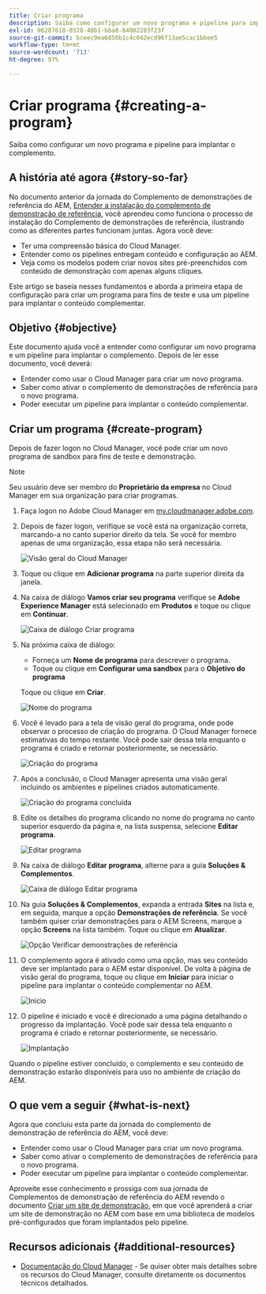 ```yaml
---
title: Criar programa
description: Saiba como configurar um novo programa e pipeline para implantar o complemento.
exl-id: 06287618-0328-40b1-bba8-84002283f23f
source-git-commit: bceec9ea6858b1c4c042ecd96f13ae5cac1bbee5
workflow-type: tm+mt
source-wordcount: '713'
ht-degree: 97%

---
```


# Criar programa {#creating-a-program}

Saiba como configurar um novo programa e pipeline para implantar o complemento.

## A história até agora {#story-so-far}

No documento anterior da jornada do Complemento de demonstrações de referência do AEM, [Entender a instalação do complemento de demonstração de referência,](installation.md) você aprendeu como funciona o processo de instalação do Complemento de demonstrações de referência, ilustrando como as diferentes partes funcionam juntas. Agora você deve:

* Ter uma compreensão básica do Cloud Manager.
* Entender como os pipelines entregam conteúdo e configuração ao AEM.
* Veja como os modelos podem criar novos sites pré-preenchidos com conteúdo de demonstração com apenas alguns cliques.

Este artigo se baseia nesses fundamentos e aborda a primeira etapa de configuração para criar um programa para fins de teste e usa um pipeline para implantar o conteúdo complementar.

## Objetivo {#objective}

Este documento ajuda você a entender como configurar um novo programa e um pipeline para implantar o complemento. Depois de ler esse documento, você deverá:

* Entender como usar o Cloud Manager para criar um novo programa.
* Saber como ativar o complemento de demonstrações de referência para o novo programa.
* Poder executar um pipeline para implantar o conteúdo complementar.

## Criar um programa {#create-program}

Depois de fazer logon no Cloud Manager, você pode criar um novo programa de sandbox para fins de teste e demonstração.

>[!NOTE]
>
>Seu usuário deve ser membro do **Proprietário da empresa** no Cloud Manager em sua organização para criar programas.

1. Faça logon no Adobe Cloud Manager em [my.cloudmanager.adobe.com](https://my.cloudmanager.adobe.com/).

1. Depois de fazer logon, verifique se você está na organização correta, marcando-a no canto superior direito da tela. Se você for membro apenas de uma organização, essa etapa não será necessária.

   ![Visão geral do Cloud Manager](assets/cloud-manager.png)

1. Toque ou clique em **Adicionar programa** na parte superior direita da janela.

1. Na caixa de diálogo **Vamos criar seu programa** verifique se **Adobe Experience Manager** está selecionado em **Produtos** e toque ou clique em **Continuar**.

   ![Caixa de diálogo Criar programa](assets/create-program.png)

1. Na próxima caixa de diálogo:

   * Forneça um **Nome de programa** para descrever o programa.
   * Toque ou clique em **Configurar uma sandbox** para o **Objetivo do programa**

   Toque ou clique em **Criar**.

   ![Nome do programa](assets/program-name.png)

1. Você é levado para a tela de visão geral do programa, onde pode observar o processo de criação do programa. O Cloud Manager fornece estimativas do tempo restante. Você pode sair dessa tela enquanto o programa é criado e retornar posteriormente, se necessário.

   ![Criação do programa](assets/program-creation.png)

1. Após a conclusão, o Cloud Manager apresenta uma visão geral incluindo os ambientes e pipelines criados automaticamente.

   ![Criação do programa concluída](assets/creation-complete.png)

1. Edite os detalhes do programa clicando no nome do programa no canto superior esquerdo da página e, na lista suspensa, selecione **Editar programa**.

   ![Editar programa](assets/edit-program.png)

1. Na caixa de diálogo **Editar programa**, alterne para a guia **Soluções &amp; Complementos**.

   ![Caixa de diálogo Editar programa](assets/edit-program-dialog.png)

1. Na guia **Soluções &amp; Complementos**, expanda a entrada **Sites** na lista e, em seguida, marque a opção **Demonstrações de referência**. Se você também quiser criar demonstrações para o AEM Screens, marque a opção **Screens** na lista também. Toque ou clique em **Atualizar**.

   ![Opção Verificar demonstrações de referência](assets/edit-program-add-on.png)

1. O complemento agora é ativado como uma opção, mas seu conteúdo deve ser implantado para o AEM estar disponível. De volta à página de visão geral do programa, toque ou clique em **Iniciar** para iniciar o pipeline para implantar o conteúdo complementar no AEM.

   ![Início](assets/deploy.png)

1. O pipeline é iniciado e você é direcionado a uma página detalhando o progresso da implantação. Você pode sair dessa tela enquanto o programa é criado e retornar posteriormente, se necessário.

   ![Implantação](assets/deployment.png)

Quando o pipeline estiver concluído, o complemento e seu conteúdo de demonstração estarão disponíveis para uso no ambiente de criação do AEM.

## O que vem a seguir {#what-is-next}

Agora que concluiu esta parte da jornada do complemento de demonstração de referência do AEM, você deve:

* Entender como usar o Cloud Manager para criar um novo programa.
* Saber como ativar o complemento de demonstrações de referência para o novo programa.
* Poder executar um pipeline para implantar o conteúdo complementar.

Aproveite esse conhecimento e prossiga com sua jornada de Complementos de demonstração de referência do AEM revendo o documento [Criar um site de demonstração,](create-site.md) em que você aprenderá a criar um site de demonstração no AEM com base em uma biblioteca de modelos pré-configurados que foram implantados pelo pipeline.

## Recursos adicionais {#additional-resources}

* [Documentação do Cloud Manager](https://experienceleague.adobe.com/docs/experience-manager-cloud-service/onboarding/onboarding-concepts/cloud-manager-introduction.html?lang=pt_BR) - Se quiser obter mais detalhes sobre os recursos do Cloud Manager, consulte diretamente os documentos técnicos detalhados.
